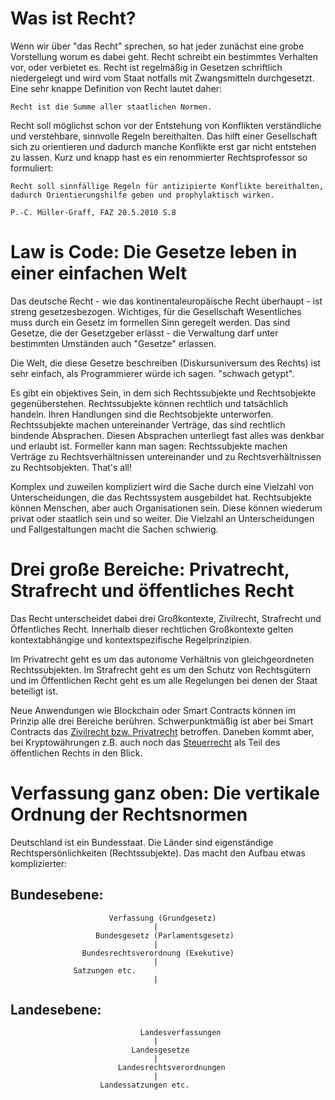 # Was ist Recht?

Wenn wir über "das Recht" sprechen, so hat jeder zunächst eine grobe
Vorstellung worum es dabei geht. Recht schreibt ein bestimmtes Verhalten
vor, oder verbietet es. Recht ist regelmäßig in Gesetzen schriftlich
niedergelegt und wird vom Staat notfalls mit Zwangsmitteln
durchgesetzt. Eine sehr knappe Definition von Recht lautet daher:

```
Recht ist die Summe aller staatlichen Normen.
```

Recht soll möglichst schon vor der Entstehung von Konflikten verständliche und verstehbare, sinnvolle Regeln bereithalten. Das hilft 
einer Gesellschaft sich zu orientieren und dadurch manche Konflikte erst gar nicht entstehen zu lassen. Kurz und knapp hast es
ein renommierter Rechtsprofessor so formuliert:

```
Recht soll sinnfällige Regeln für antizipierte Konflikte bereithalten,
dadurch Orientierungshilfe geben und prophylaktisch wirken.

P.-C. Müller-Graff, FAZ 20.5.2010 S.8
```

# Law is Code: Die Gesetze leben in einer einfachen Welt

Das deutsche Recht - wie das kontinentaleuropäische Recht überhaupt - ist streng gesetzesbezogen.
Wichtiges, für die Gesellschaft Wesentliches muss durch ein Gesetz im formellen Sinn geregelt werden. Das sind
Gesetze, die der Gesetzgeber erlässt - die Verwaltung darf unter bestimmten Umständen auch "Gesetze" erlassen.

Die Welt, die diese Gesetze beschreiben (Diskursuniversum des Rechts) ist sehr einfach, als Programmierer würde ich sagen. "schwach getypt".

Es gibt ein objektives Sein, in dem sich Rechtssubjekte und
Rechtsobjekte gegenüberstehen. Rechtssubjekte können rechtlich und
tatsächlich handeln. Ihren Handlungen sind die Rechtsobjekte
unterworfen. Rechtssubjekte machen untereinander Verträge, das sind rechtlich bindende Absprachen. Diesen Absprachen
unterliegt fast alles was denkbar und erlaubt ist. Formeller kann man sagen: Rechtssubjekte machen Verträge zu Rechtsverhältnissen untereinander und zu Rechtsverhältnissen zu Rechtsobjekten. That's all!

Komplex und zuweilen kompliziert wird die Sache durch eine Vielzahl von Unterscheidungen, die das Rechtssystem ausgebildet hat. Rechtsubjekte können Menschen, aber auch Organisationen sein. Diese können wiederum privat oder staatlich sein und so weiter. Die Vielzahl an Unterscheidungen und Fallgestaltungen macht die Sachen schwierig.


# Drei große Bereiche: Privatrecht, Strafrecht und öffentliches Recht

Das Recht unterscheidet dabei drei Großkontexte,
Zivilrecht, Strafrecht und Öffentliches Recht. Innerhalb dieser
rechtlichen Großkontexte gelten kontextabhängige und
kontextspezifische Regelprinzipien. 

Im Privatrecht geht es um das autonome Verhältnis von gleichgeordneten
Rechtssubjekten. Im Strafrecht geht es um den Schutz von Rechtsgütern
und im Öffentlichen Recht geht es um alle Regelungen bei denen der
Staat beteiligt ist.

Neue Anwendungen wie Blockchain oder Smart Contracts können im Prinzip alle drei Bereiche berühren. Schwerpunktmäßig 
ist aber bei Smart Contracts das [Zivilrecht bzw. Privatrecht](vertragsrecht.md) betroffen. Daneben kommt aber, bei Kryptowährungen z.B. auch noch das [Steuerrecht]() als Teil des öffentlichen Rechts in den Blick. 


# Verfassung ganz oben: Die vertikale Ordnung der Rechtsnormen


Deutschland ist ein Bundesstaat. Die Länder sind eigenständige Rechtspersönlichkeiten (Rechtssubjekte). Das macht den Aufbau etwas komplizierter:

## Bundesebene:
                          Verfassung (Grundgesetz)
                                    |
                       Bundesgesetz (Parlamentsgesetz)
                                    |
                    Bundesrechtsverordnung (Exekutive)
                                    |
                  Satzungen etc.
                                    |
## Landesebene:                 

                                 Landesverfassungen
                                    |
                               Landesgesetze
                                    |
                            Landesrechtsverordnungen
                                    |
                        Landessatzungen etc.


















